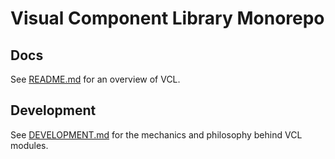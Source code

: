 # Visual Component Library Monorepo

## Docs
See [README.md](doc/README.md) for an overview of VCL.

## Development

See [DEVELOPMENT.md](doc/DEVELOPMENT.md) for the mechanics and philosophy behind VCL modules.
